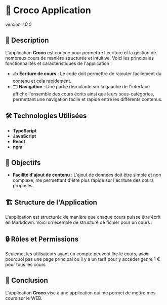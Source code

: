 # 🐊 Croco Application
*version 1.0.0*

## 📄 Description
L'application **Croco** est conçue pour permettre l'écriture et la gestion de nombreux cours de manière structurée et intuitive. Voici les principales fonctionnalités et caractéristiques de l'application :

- ✍️ **Écriture de cours** : Le code doit permettre de rajouter facilement du contenu et cela rapidement.
- 🗂️ **Navigation** : Une partie déroulante sur la gauche de l'interface affiche l'ensemble des cours écrits ainsi que leurs sous-catégories, permettant une navigation facile et rapide entre les différents contenus.

## 🛠️ Technologies Utilisées
- **TypeScript**
- **JavaScript**
- **React**
- **npm**

## 🎯 Objectifs
- **Facilité d'ajout de contenu** : L'ajout de données doit être simple et non complexe, me permettant d'être plus rapide sur l'écriture des cours proposés.

## 🏗️ Structure de l'Application
L'application est structurée de manière que chaque cours puisse être écrit en Markdown. Voici un exemple de structure de fichier pour un cours :

## 🔒 Rôles et Permissions
Seulemet les utilisateurs ayant un compte peuvent lire le cours, avoir pourquoi pas une page principal ou il y a un tarif pour y acceder genre 1 € pour tous les cours

## 🏁 Conclusion
L'application **Croco** vise à une application qui me permet de mettre mes cours sur le WEB.
